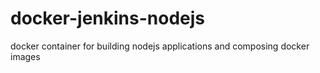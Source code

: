 # docker-jenkins-nodejs
docker container for building nodejs applications and composing docker images
